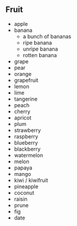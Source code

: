 ## Fruit

- apple
- banana
  - a bunch of bananas
  - ripe banana
  - unripe banana
  - rotten banana
- grape
- pear
- orange
- grapefruit
- lemon
- lime
- tangerine
- peach
- cherry
- apricot
- plum
- strawberry
- raspberry
- blueberry
- blackberry
- watermelon
- melon
- papaya
- mango
- kiwi / kiwifruit
- pineapple
- coconut
- raisin
- prune
- fig
- date